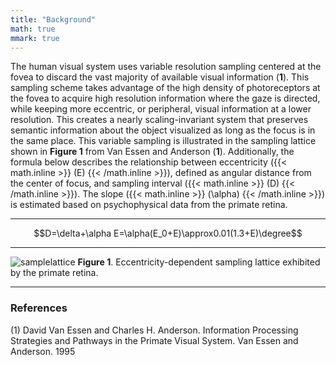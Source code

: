 ```yaml
---
title: "Background"
math: true
mmark: true
---
```


The human visual system uses variable resolution sampling centered at the fovea to discard the vast majority of available visual information (**1**). This sampling scheme takes advantage of the high density of photoreceptors at the fovea to acquire high resolution information where the gaze is directed, while keeping more eccentric, or peripheral, visual information at a lower resolution. This creates a nearly scaling-invariant system that preserves semantic information about the object visualized as long as the focus is in the same place.
This variable sampling is illustrated in the sampling lattice shown in **Figure 1** from Van Essen and Anderson (**1**). Additionally, the formula below describes the relationship between eccentricity ({{< math.inline >}} \(E\) {{< /math.inline >}}), defined as angular distance from the center of focus, and sampling interval ({{< math.inline >}} \(D\) {{< /math.inline >}}). The slope ({{< math.inline >}} \(\alpha\) {{< /math.inline >}}) is estimated based on psychophysical data from the primate retina.

---

$$D=\delta+\alpha E=\alpha(E_0+E)\approx0.01(1.3+E)\degree$$

---

![samplelattice]
**Figure 1**. Eccentricity-dependent sampling lattice exhibited by the primate retina.

---

### References

(1) David Van Essen and Charles H. Anderson. Information Processing Strategies and Pathways in the Primate Visual System. Van Essen and Anderson. 1995

<!-- Links -->
[samplelattice]: /materials/sampling_lattice.png "Sampling Lattice"
